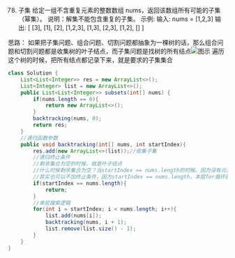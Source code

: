 

78. 子集
给定一组不含重复元素的整数数组 nums，返回该数组所有可能的子集（幂集）。
说明：解集不能包含重复的子集。
示例:
输入: nums = [1,2,3]
输出:
[ [3], [1], [2], [1,2,3], [1,3], [2,3], [1,2], [] ]

思路：
如果把子集问题、组合问题、切割问题都抽象为一棵树的话，那么组合问题和切割问题都是收集树的叶子结点，而子集问题是找树的所有结点![图示](https://img-blog.csdnimg.cn/20201203160831746.jpg?x-oss-process=image/watermark,type_ZmFuZ3poZW5naGVpdGk,shadow_10,text_aHR0cHM6Ly9ibG9nLmNzZG4ubmV0L3dlaXhpbl80NjQ5NzUwMw==,size_16,color_FFFFFF,t_70)
遍历这个树的时候，把所有结点都记录下来，就是要求的子集集合
```java
class Solution {
    List<List<Integer>> res = new ArrayList<>();
    List<Integer> list = new ArrayList<>();
    public List<List<Integer>> subsets(int[] nums) {
        if(nums.length == 0){
            return new ArrayList<>();
        }
        backtracking(nums, 0);
        return res;
    }
    //递归函数参数
    public void backtracking(int[] nums, int startIndex){
        res.add(new ArrayList<>(list));//收集子集
        //递归终止条件
        //剩余集合为空的时候，就是叶子结点
        //什么时候剩余集合为空？当startIndex == nums.length的时候。因为没有元素可取了
        //其实也可以不加终止条件，因为startIndex == nums.length，本层for循环就不会进去
        if(startIndex == nums.length){
            return;
        }
        //单层搜索逻辑
        for(int i = startIndex; i < nums.length; i++){
            list.add(nums[i]);
            backtracking(nums, i + 1);
            list.remove(list.size() - 1);
        }
    }
}
```